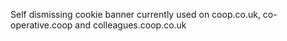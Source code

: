 Self dismissing cookie banner currently used on coop.co.uk, co-operative.coop and colleagues.coop.co.uk